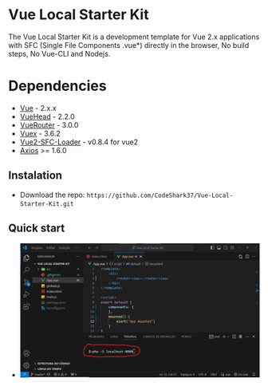 # Vue Local Starter Kit

The Vue Local Starter Kit is a development template for Vue 2.x applications with SFC (Single File Components .vue*) directly in the browser, No build steps, No Vue-CLI and Nodejs.


# Dependencies

 - [Vue](https://github.com/vuejs/vue) - 2.x.x 
 - [VueHead](https://github.com/ktquez/vue-head) - 2.2.0
 - [VueRouter](https://github.com/vuejs/router) - 3.0.0
 - [Vuex](https://github.com/vuejs/vuex) - 3.6.2
 - [Vue2-SFC-Loader](https://github.com/FranckFreiburger/vue3-sfc-loader) - v0.8.4 for vue2 
 - [Axios](https://github.com/axios/axios) >= 1.6.0

## Instalation

- Download the repo: `https://github.com/CodeShark37/Vue-Local-Starter-Kit.git`

## Quick start

 - ![launcing on VScode](https://github.com/CodeShark37/Vue-Local-Starter-Kit/blob/master/docs/img/quick-start.jpg)

